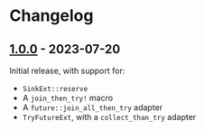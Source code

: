 # Changelog

## [1.0.0] - 2023-07-20

Initial release, with support for:
- `SinkExt::reserve`
- A `join_then_try!` macro
- A `future::join_all_then_try` adapter
- `TryFutureExt`, with a `collect_than_try` adapter

[1.0.0]: https://github.com/oxidecomputer/cancel-safe-futures/releases/cancel-safe-futures-1.0.0
